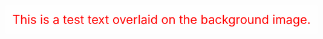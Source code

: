 <!DOCTYPE html>
<html>
<head>
<style>
  body {
    background-image: url('https://raw.githubusercontent.com/devmanso/devmanso/test/fumodance-cirno.gif');
    background-size: cover;
    background-attachment: fixed;
    color: red;
    font-size: 2em;
    text-align: center;
    padding-top: 20%;
  }
  .content {
    background: rgba(255, 255, 255, 0.5);
    display: inline-block;
    padding: 20px;
    border-radius: 10px;
  }
</style>
</head>
<body>
  <div class="content">
    This is a test text overlaid on the background image.
  </div>
</body>
</html>
